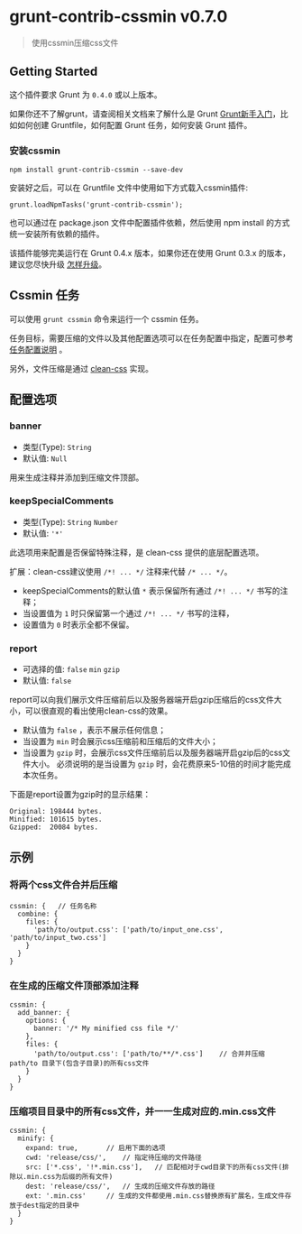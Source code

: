 
# grunt-contrib-cssmin v0.7.0

> 使用cssmin压缩css文件

## Getting Started

这个插件要求 Grunt 为 `0.4.0` 或以上版本。

如果你还不了解grunt，请查阅相关文档来了解什么是 Grunt [Grunt新手入门](http://www.gruntjs.org/article/getting_started.html)，比如如何创建 Gruntfile，如何配置 Grunt 任务，如何安装 Grunt 插件。

### 安装cssmin

	npm install grunt-contrib-cssmin --save-dev

安装好之后，可以在 Gruntfile 文件中使用如下方式载入cssmin插件:

	grunt.loadNpmTasks('grunt-contrib-cssmin');

也可以通过在 package.json 文件中配置插件依赖，然后使用 npm install 的方式统一安装所有依赖的插件。

该插件能够完美运行在 Grunt 0.4.x 版本，如果你还在使用 Grunt 0.3.x 的版本，建议您尽快升级 [怎样升级](http://gruntjs.com/upgrading-from-0.3-to-0.4)。


## Cssmin 任务

可以使用 `grunt cssmin` 命令来运行一个 cssmin 任务。

任务目标，需要压缩的文件以及其他配置选项可以在任务配置中指定，配置可参考 [任务配置说明](http://www.gruntjs.org/article/configuring_tasks.html) 。

另外，文件压缩是通过 [clean-css](https://github.com/GoalSmashers/clean-css) 实现。

## 配置选项

### banner

- 类型(Type): `String`
- 默认值: `Null`

用来生成注释并添加到压缩文件顶部。

### keepSpecialComments

- 类型(Type): `String` `Number`
- 默认值: `'*'`

此选项用来配置是否保留特殊注释，是 clean-css 提供的底层配置选项。

扩展：clean-css建议使用 `/*! ... */` 注释来代替 `/* ... */`。

- keepSpecialComments的默认值 `*` 表示保留所有通过 `/*! ... */` 书写的注释；
- 当设置值为 `1` 时只保留第一个通过 `/*! ... */` 书写的注释，
- 设置值为 `0` 时表示全都不保留。


### report 

- 可选择的值: `false` `min` `gzip`
- 默认值: `false`

report可以向我们展示文件压缩前后以及服务器端开启gzip压缩后的css文件大小，可以很直观的看出使用clean-css的效果。

- 默认值为 `false` ，表示不展示任何信息；
- 当设置为 `min` 时会展示css压缩前和压缩后的文件大小；
- 当设置为 `gzip` 时，会展示css文件压缩前后以及服务器端开启gzip后的css文件大小。
必须说明的是当设置为 `gzip` 时，会花费原来5-10倍的时间才能完成本次任务。

下面是report设置为gzip时的显示结果：

	Original: 198444 bytes.
	Minified: 101615 bytes.
	Gzipped:  20084 bytes.


## 示例

### 将两个css文件合并后压缩
	
	cssmin: {	// 任务名称
	  combine: {
	    files: {
	      'path/to/output.css': ['path/to/input_one.css', 'path/to/input_two.css']
	    }
	  }
	}

### 在生成的压缩文件顶部添加注释

	cssmin: {
	  add_banner: {
	    options: {
	      banner: '/* My minified css file */'
	    },
	    files: {
	      'path/to/output.css': ['path/to/**/*.css']	// 合并并压缩 path/to 目录下(包含子目录)的所有css文件
	    }
	  }
	}

### 压缩项目目录中的所有css文件，并一一生成对应的.min.css文件

	cssmin: {
	  minify: {
	    expand: true,		// 启用下面的选项
	    cwd: 'release/css/',	// 指定待压缩的文件路径
	    src: ['*.css', '!*.min.css'],	// 匹配相对于cwd目录下的所有css文件(排除以.min.css为后缀的所有文件)
	    dest: 'release/css/',	// 生成的压缩文件存放的路径
	    ext: '.min.css'		// 生成的文件都使用.min.css替换原有扩展名，生成文件存放于dest指定的目录中
	  }
	}
